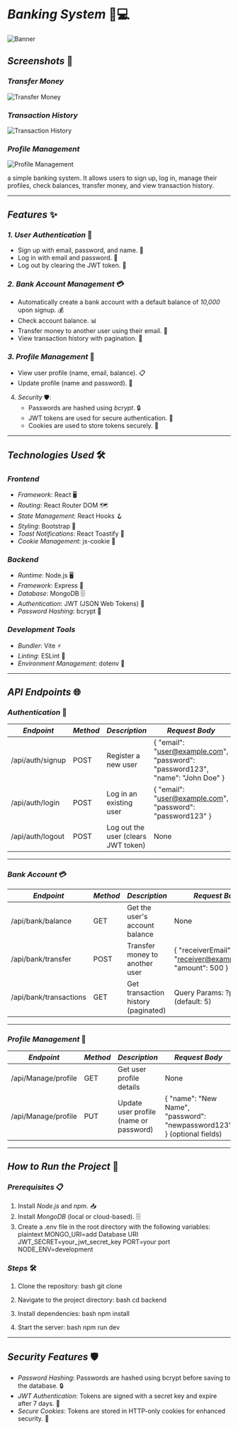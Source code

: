 # *Banking System* 🏦💻

![Banner](./public/banner.png)

## *Screenshots* 📸

### *Transfer Money*
![Transfer Money](./public/p2.jpg)

### *Transaction History*
![Transaction History](./public/p6.jpg)

### *Profile Management*
![Profile Management](./public/p4.jpg)

a simple banking system. It allows users to sign up, log in, manage their profiles, check balances, transfer money, and view transaction history.

---

## *Features* ✨

### *1. User Authentication* 🔐
- Sign up with email, password, and name. 📝
- Log in with email and password. 🔑
- Log out by clearing the JWT token. 🚪



### *2. Bank Account Management* 💳
- Automatically create a bank account with a default balance of *10,000* upon signup. 💰
- Check account balance. 📊
- Transfer money to another user using their email. 💸
- View transaction history with pagination. 📜


### *3. Profile Management* 👤
- View user profile (name, email, balance). 📋
- Update profile (name and password). 🔄



4. *Security* 🛡️:
   - Passwords are hashed using *bcrypt*. 🔒
   - JWT tokens are used for secure authentication. 🔐
   - Cookies are used to store tokens securely. 🍪

---

## *Technologies Used* 🛠️

### *Frontend*
- *Framework*: React 🖥️
- *Routing*: React Router DOM 🗺️
- *State Management*: React Hooks 🪝
- *Styling*: Bootstrap 🎨
- *Toast Notifications*: React Toastify 🔔
- *Cookie Management*: js-cookie 🍪

### *Backend*
- *Runtime*: Node.js 🖥️
- *Framework*: Express 🚀
- *Database*: MongoDB 🗄️
- *Authentication*: JWT (JSON Web Tokens) 🔑
- *Password Hashing*: bcrypt 🔐

### *Development Tools*
- *Bundler*: Vite ⚡
- *Linting*: ESLint 📏
- *Environment Management*: dotenv 🔧

---

## *API Endpoints* 🌐

### *Authentication* 🔐
| *Endpoint*       | *Method* | *Description*                          | *Request Body*                                                                 |
|---------------------|------------|------------------------------------------|----------------------------------------------------------------------------------|
| /api/auth/signup  | POST       | Register a new user                      | { "email": "user@example.com", "password": "password123", "name": "John Doe" } |
| /api/auth/login   | POST       | Log in an existing user                  | { "email": "user@example.com", "password": "password123" }                     |
| /api/auth/logout  | POST       | Log out the user (clears JWT token)      | None                                                                             |

---

### *Bank Account* 💳
| *Endpoint*               | *Method* | *Description*                          | *Request Body*                                                                 |
|-----------------------------|------------|------------------------------------------|----------------------------------------------------------------------------------|
| /api/bank/balance         | GET        | Get the user's account balance           | None                                                                             |
| /api/bank/transfer        | POST       | Transfer money to another user           | { "receiverEmail": "receiver@example.com", "amount": 500 }                     |
| /api/bank/transactions    | GET        | Get transaction history (paginated)      | Query Params: ?page=1 (default: 5)                                             |

---

### *Profile Management* 👤
| *Endpoint*               | *Method* | *Description*                          | *Request Body*                                                                 |
|-----------------------------|------------|------------------------------------------|----------------------------------------------------------------------------------|
| /api/Manage/profile       | GET        | Get user profile details                 | None                                                                             |
| /api/Manage/profile       | PUT        | Update user profile (name or password)   | { "name": "New Name", "password": "newpassword123" } (optional fields)         |

---

## *How to Run the Project* 🚀

### *Prerequisites* 📋
1. Install *Node.js* and *npm*. 📥
2. Install *MongoDB* (local or cloud-based). 🗄️
3. Create a .env file in the root directory with the following variables:
   plaintext
   MONGO_URI=add Database URI
   JWT_SECRET=your_jwt_secret_key
   PORT=your port
   NODE_ENV=development
   

### *Steps* 🛠️
1. Clone the repository:
   bash
   git clone <repository-url>
   
2. Navigate to the project directory:
   bash
   cd backend
   
3. Install dependencies:
   bash
   npm install
   
4. Start the server:
   bash
   npm run dev
   

---

## *Security Features* 🛡️
- *Password Hashing*: Passwords are hashed using bcrypt before saving to the database. 🔒
- *JWT Authentication*: Tokens are signed with a secret key and expire after 7 days. 🔐
- *Secure Cookies*: Tokens are stored in HTTP-only cookies for enhanced security. 🍪
